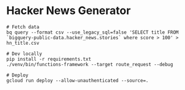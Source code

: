 # Hacker News Generator

```shell
# Fetch data
bq query --format csv --use_legacy_sql=false 'SELECT title FROM `bigquery-public-data.hacker_news.stories` where score > 100' > hn_title.csv
```

```shell
# Dev locally
pip install -r requirements.txt
./venv/bin/functions-framework --target route_request --debug
```

```shell
# Deploy
gcloud run deploy --allow-unauthenticated --source=.
```
